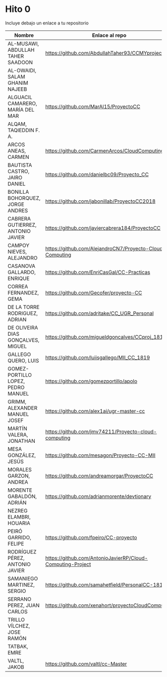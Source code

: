 # Hito 0

Incluye debajo un enlace a tu repositorio

| Nombre   | Enlace al repo | Versión |
|----------|--------------- |---------|
| AL-MUSAWI,  ABDULLAH TAHER SAADOON | https://github.com/AbdullahTaher93/CCMYproject | 0.1 |
| AL-OWAIDI,  SALAM GHANIM NAJEEB |  | |
| ALGUACIL CAMARERO,  MARÍA DEL MAR | https://github.com/MarAl15/ProyectoCC | 0 |
| ALQAM,  TAQIEDDIN F. A. |  | |
| ARCOS ANEAS, CARMEN | https://github.com/CarmenArcos/CloudComputing | 0 |
| BAUTISTA CASTRO,  JAIRO DANIEL | https://github.com/danielbc09/Proyecto_CC | 0 |
| BONILLA BOHORQUEZ,  JORGE ANDRES | https://github.com/jabonillab/ProyectoCC2018 | 0 |
| CABRERA GUTIERREZ,  ANTONIO JAVIER | https://github.com/javiercabrera184/ProyectoCC | 0 |
| CAMPOY NIEVES, ALEJANDRO | https://github.com/AlejandroCN7/Proyecto-Cloud-Computing | 0 |
| CASANOVA GALLARDO, ENRIQUE | https://github.com/EnriCasGal/CC-Practicas | 0 |
| CORREA FERNANDEZ,  GEMA | https://github.com/Gecofer/proyecto-CC | 0 |
| DE LA TORRE RODRIGUEZ,  ADRIAN | https://github.com/adritake/CC_UGR_Personal | 1 |
| DE OLIVEIRA DIAS GONÇALVES, MIGUEL | https://github.com/migueldgoncalves/CCproj_1819 | 0 |
| GALLEGO QUERO,  LUIS | https://github.com/luiisgallego/MII_CC_1819 | 0 |
| GOMEZ-PORTILLO LOPEZ,  PEDRO MANUEL | https://github.com/gomezportillo/apolo | 0 |
| GRIMM,  ALEXANDER MANUEL JOSEF | https://github.com/alex1ai/ugr-master-cc | 0 |
| MARTÍN VALERA, JONATHAN | https://github.com/jmv74211/Proyecto-cloud-computing | 0 |
| MESA GONZÁLEZ, JESÚS | https://github.com/mesagon/Proyecto-CC-MII | 0 |
| MORALES GARZON,  ANDREA | https://github.com/andreamorgar/ProyectoCC | 0 |
| MORENTE GABALDÓN, ADRIÁN | https://github.com/adrianmorente/devtionary | 0 |
| NEZREG ELAMBRI,   HOUARIA |  | |
| PEIRÓ GARRIDO,  FELIPE | https://github.com/fpeiro/CC-proyecto | 0 |
| RODRÍGUEZ PÉREZ, ANTONIO JAVIER | https://github.com/AntonioJavierRP/Cloud-Computing-Project | 0 |
| SAMANIEGO MARTINEZ,  SERGIO | https://github.com/samahetfield/PersonalCC-1819 | 0 |
| SERRANO PEREZ,  JUAN CARLOS | https://github.com/xenahort/proyectoCloudComputing | 0 |
| TRILLO VÍLCHEZ,  JOSE RAMÓN |  | 0 |
| TATBAK,  EMRE |  | |
| VALTL,  JAKOB | https://github.com/valtl/cc-Master | 0 |
